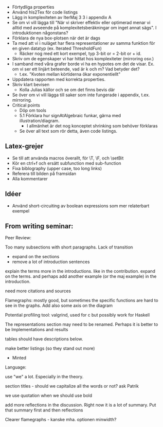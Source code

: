 - Förtydliga properties
- Använd hls2Tex för code listings
- Lägg in komplexiteten av IterMaj 3 3 i appendix A
- Se om vi vill lägga till "När vi skriver effektiv eller optimerad menar vi alltid med avseende på komplexitetsberäkningar om inget annat sägs". I introduktionen någonstans?
- Förklara de nya box-plotsen när det är dags
- Ta med att vi i nuläget har flera representationer av samma funktion för en given datatyp (ex. Iterated ThresholdFun)
	- Räcker nog med ett kort exempel, typ 3-bit or = 2-bit or + id.
- Skriv om de egenskaper vi har hittat hos komplexiteter (mirroring osv.)
- I samband med våra grafer borde vi ha en hypotes om det de visar. Ex. om vi ser ett linjärt beteende, vad är k och m? Vad betyder det?
	- t.ex. "Kvoten mellan körtiderna ökar exponentiellt"
- Uppdatera rapporten med korrekta properties.
- Skriv klart bevisen
	- Kolla Julias källor och se om det finns bevis där
- Se över om vi vill lägga till saker som inte fungerade i appendix, t.ex. mirroring.
- Critical points
	- Döp om tools
	- 5.1 Förklara hur signAtAlgebraic funkar, gärna med illustration/diagram.
		- I allmänhet är det nog konceptet shrinking som behöver förklaras
	- Se över all text som rör detta, även code listings.

## Latex-grejer

- Se till att använda macros överallt, för \T, \F, och \setBit
- Kör en ctrl+f och ersätt subfunction med sub-function
- Fixa biblography (upper case, too long links)
- Referera till bilden på framsidan 
- Alla kommentarer

## Idéer

- Använd short-circuiting av boolean expressions som mer relaterbart exempel

## From writing seminar: 

Peer Review: 

Too many subsections with short paragraphs. Lack of transition 
- expand on the sections 
- remove a lot of introduction sentences

explain the terms more in the introductions. like in the contribution. expand on the terms. and perhaps add another example (or the maj example) in the introduction.  

need more citations and sources 

Flamegraphs: mostly good, but sometimes the specific functions are hard to see in the graphs. Add also some axis on the diagram

Potential profiling tool: valgrind, used for c but possibly work for Haskell

The representations section may need to be renamed. Perhaps it is better to be Implementations and results

tables should have descriptions below. 

make better listings (so they stand out more)
- Minted



Language: 

use "we" a lot. Especially in the theory. 

section titles - should we capitalize all the words or not? ask Patrik 

we use quotation when we should use bold

add more reflections in the discussion. Right now it is a lot of summary. Put that summary first and then reflections

Clearer flamegraphs - kanske mha. optionen minwidth? 